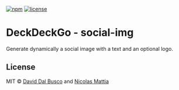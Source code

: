 [![npm][npm-badge]][npm-badge-url]
[![license][npm-license]][npm-license-url]

[npm-badge]: https://img.shields.io/npm/v/@deckdeckgo/social-img
[npm-badge-url]: https://www.npmjs.com/package/@deckdeckgo/social-img
[npm-license]: https://img.shields.io/npm/l/@deckdeckgo/social-img
[npm-license-url]: https://github.com/deckgo/deckdeckgo/blob/main/webcomponenents/social-img/LICENSE

# DeckDeckGo - social-img

Generate dynamically a social image with a text and an optional logo.

## License

MIT © [David Dal Busco](mailto:david.dalbusco@outlook.com) and [Nicolas Mattia](mailto:nicolas@nmattia.com)

[deckdeckgo]: https://deckdeckgo.com
